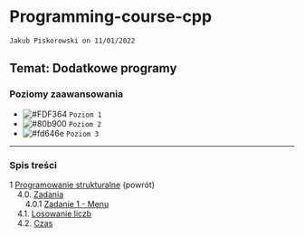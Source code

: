 # Programming-course-cpp

`Jakub Piskorowski on 11/01/2022`

## Temat: Dodatkowe programy

### Poziomy zaawansowania

- ![#FDF364](https://via.placeholder.com/15/FDF364/000000?text=+) `Poziom 1`
- ![#80b900](https://via.placeholder.com/15/80b900/000000?text=+) `Poziom 2`
- ![#fd646e](https://via.placeholder.com/15/fd646e/000000?text=+) `Poziom 3`

---

### Spis treści

1 [Programowanie strukturalne](/1-programowanie-strukturalne/README.md) (powrót) \
&emsp;4.0. [Zadania](14-zadania/README.md) \
&emsp;&emsp;4.0.1 [Zadanie 1 - Menu](14-zadania/README.md#zadanie-1---menu) \
&emsp;4.1. [Losowanie liczb](1-4-1-losowanie/losowanie.cpp) \
&emsp;4.2. [Czas](1-4-2-czas/czas.cpp)

